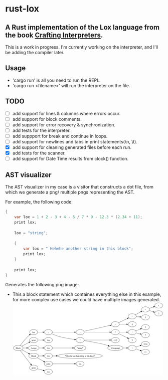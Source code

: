 # rust-lox

## A Rust implementation of the Lox language from the book [Crafting Interpreters](https://craftinginterpreters.com/).

This is a work in progress. I'm currently working on the interpreter, and I'll be adding the compiler later.

## Usage

- 'cargo run' is all you need to run the REPL.
- 'cargo run  \<filename\>' will run the interpreter on the file.

## TODO

- [ ] add support for lines & columns where errors occur.
- [ ] add support for block comments.
- [ ] add support for error recovery & synchronization.
- [ ] add tests for the interpreter.
- [ ] add suppport for break and continue in loops.
- [ ] add support for newlines and tabs in print statements(\n, \t).
- [x] add support for cleaning generated files before each run.
- [x] add tests for the scanner.
- [ ] add support for Date Time results from clock() function.

## AST visualizer

The AST visualizer in my case is a visitor that constructs a dot file, from which we generate a png/ multiple pngs representing the AST.

For example, the following code:

```java
{
    var lox = 1 + 2 - 3 + 4 - 5 / 7 * 9 - 12.3 * (2.34 + 11);
    print lox;

    lox = "string";

    {
        var lox = " Hehehe another string in this block";
        print lox;
    }

    print lox;
}
```

Generates the following png image:

- This a block statement which containes everything else in this example,
  for more complex use cases we could have multiple images generated.
![AST](/images/lox_variable.png)
